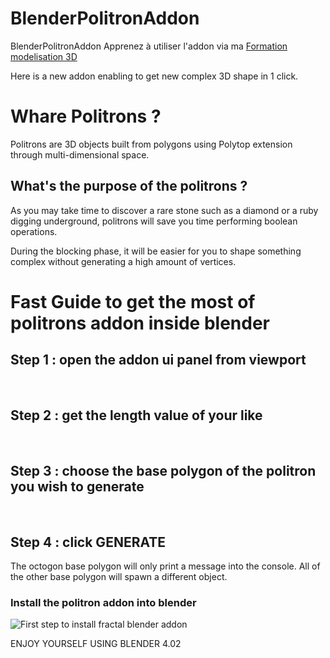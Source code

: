 # BlenderPolitronAddon
BlenderPolitronAddon
Apprenez à utiliser l'addon via ma <a href="https://www.udemy.com/course/modelisation-impression-3d-avec-blender-tous-niveaux/?couponCode=LETSLEARNNOW">Formation modelisation 3D </a>

Here is a new addon enabling to get new complex 3D shape in 1 click.

<h1> Whare Politrons ? </h1>
<p> Politrons are 3D objects built from polygons using Polytop extension through multi-dimensional space.</p>
<h2>What's the purpose of the politrons ? </h2>
<p>As you may take time to discover a rare stone such as a diamond or a ruby digging underground, politrons will save you time performing boolean operations.</p>
<p>During the blocking phase, it will be easier for you to shape something complex without generating a high amount of vertices.</p>
<h1> Fast Guide to get the most of politrons addon inside blender</h1>

<h2>Step 1 : open the addon ui panel from viewport</h2>
<br>
<h2>Step 2 : get the length value of your like</h2>
<br>
<h2>Step 3 : choose the base polygon of the politron you wish to generate</h2>
<br>
<h2>Step 4 : click GENERATE</h2>

The octogon base polygon will only print a message into the console.
All of the other base polygon will spawn a different object.

<h3> Install the politron addon into blender </h3>

<picture>
  <source media="(prefers-color-scheme: dark)" srcset="">
  <source media="(prefers-color-scheme: light)" srcset="">
  <img alt="First step to install fractal blender addon" src="">
</picture>


ENJOY YOURSELF USING BLENDER 4.02
